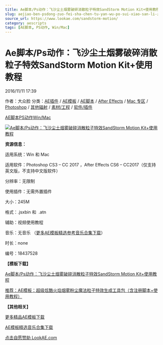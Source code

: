 ```yaml
---
title: Ae脚本/Ps动作：飞沙尘土烟雾破碎消散粒子特效SandStorm Motion Kit+使用教程
slug: aejiao-ben-psdong-zuo-fei-sha-chen-tu-yan-wu-po-sui-xiao-san-li-zi-te-xiao-sandstorm-motion-kit-shi-yong-jiao-cheng
source_url: https://www.lookae.com/sandstorm-motion/
category: aescripts
tags: [AE脚本, PS动作, Win/Mac]
---
```

# Ae脚本/Ps动作：飞沙尘土烟雾破碎消散粒子特效SandStorm Motion Kit+使用教程

2016/11/11 17:39

作者：大众脸
分类：[AE插件](https://www.lookae.com/after-effects/aechajian/) / [AE模板](https://www.lookae.com/after-effects/other-after-effects/) / [AE脚本](https://www.lookae.com/after-effects/aescripts/) / [After Effects](https://www.lookae.com/after-effects/) / [Mac 专区](https://www.lookae.com/mac-osx/) / [Photoshop](https://www.lookae.com/qitarjcj/pszy/) / [其他辐射](https://www.lookae.com/others/) / [素材/工程](https://www.lookae.com/others/sucaigongcheng/) / [软件/插件](https://www.lookae.com/qitarjcj/)

[AE脚本](https://www.lookae.com/tag/ae%e8%84%9a%e6%9c%ac/)[PS动作](https://www.lookae.com/tag/ps%e5%8a%a8%e4%bd%9c/)[Win/Mac](https://www.lookae.com/tag/winmac/)

[![Ae脚本/Ps动作：飞沙尘土烟雾破碎消散粒子特效SandStorm Motion Kit+使用教程](https://www.lookae.com/wp-content/uploads/2016/11/SandStorm-Motion-Kit.jpg "Ae脚本/Ps动作：飞沙尘土烟雾破碎消散粒子特效SandStorm Motion Kit+使用教程-LookAE.com")](https://www.lookae.com/wp-content/uploads/2016/11/SandStorm-Motion-Kit.jpg)

**资源信息：**

适用系统：Win 和 Mac

适用软件：Photoshop CS3 – CC 2017 ，After Effects CS6 – CC2017（仅支持英文版，不支持中文版软件）

分辨率：无限制

使用插件：无需外置插件

大小：245M

格式：.jsxbin 和  .atn

辅助：视频使用教程

音乐：无音乐 （[更多AE模板精选参考音乐合集下载](https://item.taobao.com/item.htm?spm=a1z10.1.w4004-2793089344.4.MUvxbV&id=37289930486)）

时长：none

编号：18437528

**【模板下载】**

[Ae脚本/Ps动作：飞沙尘土烟雾破碎消散粒子特效SandStorm Motion Kit+使用教程](http://lookae.ctfile.com/fs/caQ160832062)

[推荐：AE模板：超级炫酷火焰烟雾粉尘魔法粒子特效生成工具包（含注册脚本+使用教程）](https://www.lookae.com/particlefx/)

**【其他相关】**

[更多精品AE模板下载](https://www.lookae.com/after-effects/other-after-effects/)

[AE模板精选音乐合集下载](https://item.taobao.com/item.htm?spm=a1z10.1.w4004-2793089344.4.MUvxbV&id=37289930486)

[点击自愿赞助 LookAE.com](https://www.lookae.com/sponsor/)
